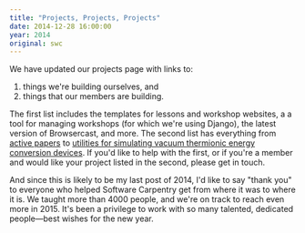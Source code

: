 ```yaml
---
title: "Projects, Projects, Projects"
date: 2014-12-28 16:00:00
year: 2014
original: swc
---
```

<p>
  We have updated our projects page with links to:
</p>
<ol>
  <li>
    things we're building ourselves, and
  </li>
  <li>
    things that our members are building.
  </li>
</ol>
<p>
  The first list includes the templates for lessons and workshop websites,
  a a tool for managing workshops (for which we're using Django),
  the latest version of Browsercast,
  and more.
  The second list has everything from
  <a href="http://www.activepapers.org/" class="project">active papers</a>
  to <a href="http://jrsmith3.github.io/tec/">utilities for simulating vacuum thermionic energy conversion devices</a>.
  If you'd like to help with the first,
  or if you're a member
  and would like your project listed in the second,
  please get in touch.
</p>
<p>
  And since this is likely to be my last post of 2014,
  I'd like to say "thank you" to everyone who helped Software Carpentry get from where it was to where it is.
  We taught more than 4000 people,
  and we're on track to reach even more in 2015.
  It's been a privilege to work with so many talented, dedicated people&mdash;best wishes for the new year.
</p>
